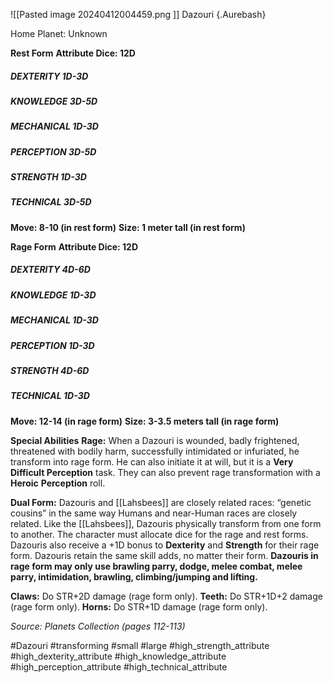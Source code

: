 ![[Pasted image 20240412004459.png ]]
Dazouri {.Aurebash}

Home Planet: Unknown

**Rest Form**
**Attribute Dice: 12D**
##### DEXTERITY 1D-3D
##### KNOWLEDGE 3D-5D
##### MECHANICAL 1D-3D
##### PERCEPTION 3D-5D
##### STRENGTH 1D-3D
##### TECHNICAL 3D-5D
**Move: 8-10 (in rest form)**
**Size: 1 meter tall (in rest form)**

**Rage Form**
**Attribute Dice: 12D**
##### DEXTERITY 4D-6D
##### KNOWLEDGE 1D-3D
##### MECHANICAL 1D-3D
##### PERCEPTION 1D-3D
##### STRENGTH 4D-6D
##### TECHNICAL 1D-3D
**Move: 12-14 (in rage form)**
**Size: 3-3.5 meters tall (in rage form)**

**Special Abilities**
**Rage:** When a Dazouri is wounded, badly frightened, threatened with bodily harm, successfully intimidated or infuriated, he transform into rage form. He can also initiate it at will, but it is a **Very Difficult Perception** task. They can also prevent rage transformation with a **Heroic** **Perception** roll.

**Dual Form:** Dazouris and [[Lahsbees]] are closely related races: “genetic cousins” in the same way Humans and near-Human races are closely related. Like the [[Lahsbees]], Dazouris physically transform from one form to another. The character must allocate dice for the rage and rest forms. Dazouris also receive a +1D bonus to **Dexterity** and **Strength** for their rage form. Dazouris retain the same skill adds, no matter their form. **Dazouris in rage form may only use brawling parry, dodge, melee combat, melee parry, intimidation, brawling, climbing/jumping and lifting.**

**Claws:** Do STR+2D damage (rage form only).
**Teeth:** Do STR+1D+2 damage (rage form only).
**Horns:** Do STR+1D damage (rage form only).

*Source: Planets Collection (pages 112-113)*


#Dazouri #transforming #small #large 
#high_strength_attribute #high_dexterity_attribute #high_knowledge_attribute  #high_perception_attribute #high_technical_attribute 